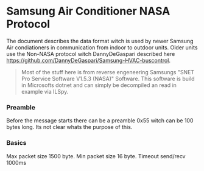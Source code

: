 # Samsung Air Conditioner NASA Protocol

The document describes the data format witch is used by newer Samsung Air condiationers in communication from indoor to outdoor units.
Older units use the Non-NASA protocol witch DannyDeGaspari described here https://github.com/DannyDeGaspari/Samsung-HVAC-buscontrol.

> Most of the stuff here is from reverse engeneering Samsungs "SNET Pro Service Software V1.5.3 (NASA)" Software.
> This software is build in Microsofts dotnet and can simply be decompiled an read in example via ILSpy.

### Preamble

Before the message starts there can be a preamble 0x55 witch can be 100 bytes long. Its not clear whats the purpose of this.

### Basics

Max packet size 1500 byte.
Min packet size 16 byte.
Timeout send/recv 1000ms
